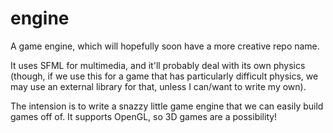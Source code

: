 engine
======

A game engine, which will hopefully soon have a more creative repo name.

It uses SFML for multimedia, and it'll probably deal with its own physics (though, if we use this for a game that has particularly difficult physics, we may use an external library for that, unless I can/want to write my own).

The intension is to write a snazzy little game engine that we can easily build games off of. It supports OpenGL, so 3D games are a possibility!
